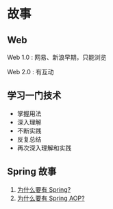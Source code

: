 # 故事

## Web

Web 1.0 : 网易、新浪早期，只能浏览

Web 2.0 : 有互动


## 学习一门技术

* 掌握用法
* 深入理解
* 不断实践
* 反复总结
* 再次深入理解和实践

## Spring 故事
1. [为什么要有 Spring?](https://mp.weixin.qq.com/s?__biz=MzI1NDQ3MjQxNA==&mid=2247484822&idx=1&sn=6fbee2a12b31b6102a18d3725671d41b&chksm=e9c5fc27deb275319641c3f30d168b85c7c196fd276d47efa35046b5dc54f5b77174c5bf8808&scene=21#wechat_redirect)
2. [为什么要有 Spring AOP?](https://mp.weixin.qq.com/s?__biz=MzI1NDQ3MjQxNA==&mid=2247484827&idx=1&sn=b9d82f3fced6a875f8dfc22e5849b28e&chksm=e9c5fc2adeb2753c516ef8fc959c0c9dd84ccacaa40473b64bc58b5137c30562a0b45803ba8e&scene=21#wechat_redirect)